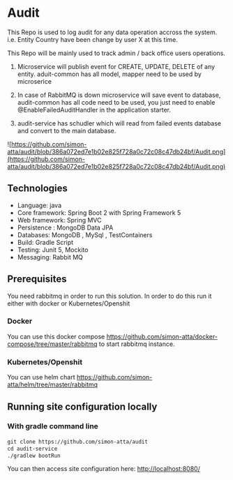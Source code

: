 # Audit

This Repo is used to log audit for any data operation accross the system. i.e. Entity Country have been change by user X at this time.

This Repo will be mainly used to track admin / back office users operations.

1. Microservice will publish event for CREATE, UPDATE, DELETE of any entity. aduit-common has all model, mapper need to be used by microserice

2. In case of RabbitMQ is down microservice will save event to database, audit-common has all code need to be used, you just need to enable @EnableFailedAuditHandler in the application starter.

3. audit-service has schudler which will read from failed events database and convert to the main database.


![https://github.com/simon-atta/audit/blob/386a072ed7e1b02e825f728a0c72c08c47db24bf/Audit.png](https://github.com/simon-atta/audit/blob/386a072ed7e1b02e825f728a0c72c08c47db24bf/Audit.png)


## Technologies

* Language: java
* Core framework: Spring Boot 2 with Spring Framework 5
* Web framework: Spring MVC
* Persistence : MongoDB Data JPA
* Databases: MongoDB , MySql , TestContainers
* Build: Gradle Script
* Testing: Junit 5, Mockito
* Messaging: Rabbit MQ

## Prerequisites

You need rabbitmq in order to run this solution. In order to do this run it either with docker or Kubernetes/Openshit

### Docker

You can use this docker compose https://github.com/simon-atta/docker-compose/tree/master/rabbitmq to start rabbitmq instance.

### Kubernetes/Openshit

You can use helm chart https://github.com/simon-atta/helm/tree/master/rabbitmq

## Running site configuration locally

### With gradle command line

```
git clone https://github.com/simon-atta/audit
cd audit-service
./gradlew bootRun
```



You can then access site configuration here: [http://localhost:8080/]()
